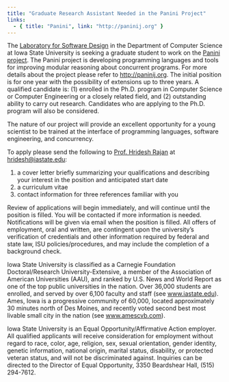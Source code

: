 ```yaml
---
title: "Graduate Research Assistant Needed in the Panini Project"
links:
  - { title: "Panini", link: "http://paninij.org" }
---
```


The <a href="http://design.cs.iastate.edu">Laboratory for Software Design</a> in the
Department of Computer Science at Iowa State University is seeking a
graduate student to work on the <a href="http://paninij.org">Panini project</a>.
The Panini project is developing programming languages and tools for improving
modular reasoning about concurrent programs.
For more details about the project please refer to <http://paninij.org>.
The initial position is for one year with the possibility of extensions
up to three years. A qualified
candidate is: (1) enrolled in the Ph.D. program in Computer Science or Computer
Engineering or a closely related field, and (2) outstanding ability to carry out research.
Candidates who are applying to the Ph.D. program will also be considered.

The nature of our project will provide an excellent opportunity for a young
scientist to be trained at the interface of programming languages, software
engineering, and concurrency.  

To apply please send the following to <a href="http://www.cs.iastate.edu/~hridesh">Prof. Hridesh Rajan</a>
at <hridesh@iastate.edu>:

1. a cover letter briefly summarizing your qualifications
and describing your interest in the position and anticipated start date
2. a curriculum vitae
3. contact information for three references familiar with you

Review of applications will begin immediately, and will continue until the
position is filled.  You will be contacted if more information is needed.
Notifications will be given via email when the position is filled.  All offers
of employment, oral and written, are contingent upon the university’s
verification of credentials and other information required by federal and state
law, ISU policies/procedures, and may include the completion of a background
check.

Iowa State University is classified as a Carnegie Foundation Doctoral/Research
University-Extensive, a member of the Association of American Universities
(AAU), and ranked by U.S. News and World Report as one of the top public
universities in the nation. Over 36,000 students are enrolled, and served by
over 6,100 faculty and staff (see www.iastate.edu). Ames, Iowa is a progressive
community of 60,000, located approximately 30 minutes north of Des Moines, and
recently voted second best most livable small city in the nation (see
www.amescvb.com).


Iowa State University is an Equal Opportunity/Affirmative Action employer. All
qualified applicants will receive consideration for employment without regard
to race, color, age, religion, sex, sexual orientation, gender identity,
genetic information, national origin, marital status, disability, or protected
veteran status, and will not be discriminated against. Inquiries can be
directed to the Director of Equal Opportunity, 3350 Beardshear Hall, (515)
294-7612.
